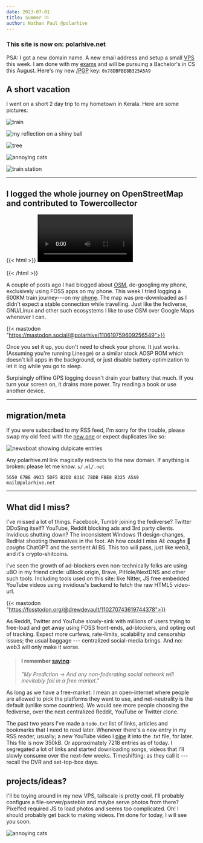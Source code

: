 ```yaml
---
date: 2023-07-01
title: Summer ⛅
author: Nathan Paul @polarhive
---
```

### This site is now on: polarhive.net

PSA: I got a new domain name. A new email address and setup a small
[VPS](https://x.polarhive.net) this week. I am done with my
[exams](/blog/big-break) and will be pursuing a Bachelor's in CS this
August. Here's my new [/PGP](/pgp) key: `0x78DBFBE8B325A5A9`

## A short vacation

I went on a short 2 day trip to my hometown in Kerala. Here are some pictures:

![train](train.jpg)

![my reflection on a shiny ball](ref.jpg)

![tree](tree.jpg)

![annoying cats](cats1.jpg)

![train station](station.jpg)

---
## I logged the whole journey on OpenStreetMap and contributed to Towercollector

{{< html >}}
<video width=50% autoplay> <source src="gps.mp4" type="video/mp4"></video>
<br>
<br>
{{< /html >}}


A couple of posts ago I had blogged about [OSM](/blog/openstreetmap/), de-googling
my phone, exclusively using FOSS apps on my phone. This week I tried logging a
600KM train journey---on my [phone](https://www.openstreetmap.org/user/polarhive/traces/8371848
). The map was pre-downloaded as I didn't expect a stable connection while travelling.
Just like the fediverse, GNU/Linux and other such ecosystems I like to use
OSM over Google Maps whenever I can.

{{< mastodon "https://mastodon.social/@polarhive/110619759609256549">}}

Once you set it up, you don't need to check your phone. It just works.
(Assuming you're running Lineage) or a similar stock AOSP ROM which
doesn't kill apps in the background, or just disable battery
optimization to let it log while you go to sleep.

Surpisingly offline GPS logging doesn't drain your battery that much. If you turn
your screen on, it drains more power. Try reading a book or use another device.

---
## migration/meta

If you were subscribed to my RSS feed, I'm sorry for the trouble, please
swap my old feed with the [new one](https://polarhive.net/rss) or expect
duplicates like so:

![newsboat showing dulpicate entries](newsboat.png)

Any polarhive.ml link magically redirects to the new domain. If anything is broken: please let me know.
`s/.ml/.net`

```
5650 67BE 4933 5DF5 B2DD 811C 78DB FBE8 B325 A5A9
mail@polarhive.net
```
---
## What did I miss?

I've missed a lot of things. Facebook, Tumblr joining the fediverse?
Twitter DDoSing itself? YouTube, Reddit blocking ads and 3rd party
clients. Invidious shutting down? The inconsistent Windows 11
design-changes, RedHat shooting themselves in the foot. Ah how could I
miss AI: *coughs* 🤡 *coughs* ChatGPT and the sentient AI BS. This too
will pass, just like web3, and it's crypto-shitcoins.

I've seen the growth of ad-blockers even non-technically folks are using
uBO in my friend circle: uBlock origin, Brave, PiHole/NextDNS and other
such tools. Including tools used on this site: like Nitter, JS free
embedded YouTube videos using invidious's backend to fetch the raw HTML5
video-url.

{{< mastodon "https://fosstodon.org/@drewdevault/110270743619744378">}}

As Reddit, Twitter and YouTube slowly-sink with millions of users trying
to free-load and get away using FOSS front-ends, ad-blockers, and opting
out of tracking. Expect more curfews, rate-limits, scalability and
censorship issues; the usual baggage --- centralized social-media
brings. And no: web3 will only make it worse.

> #### I remember [saying](/blog/fedi-first/#the-fediverse-is-an-actual-social-network):
> *"My Prediction -> And any non-federating social network will inevitably fail in a free market."*

As long as we have a free-market: I mean an open-internet where people
are allowed to pick the platforms they want to use, and net-neutrality
is the default (unlike some countries). We would see more people
choosing the fediverse, over the next centralized Reddit, YouTube or
Twitter clone.

The past two years I've made a `todo.txt` list of links, articles and
bookmarks that I need to read later. Whenever there's a new entry in my
RSS reader, usually; a new YouTube video I
[pipe](https://codeberg.org/polarhive/dots/src/commit/50cdaa4988c2e2764326898ca9952771ff72d75f/.config/newsboat/config#L12)
it into the .txt file, for later. This file is now 350kB. Or
approximately 7218 entries as of today. I segregated a lot of links and
started downloading songs, videos that I'll slowly consume over the
next-few weeks. Timeshifting: as they call it --- recall the DVR and
set-top-box days.

## projects/ideas?

I'll be toying around in my new VPS, tailscale is pretty cool. I'll
probably configure a file-server/pastebin and maybe serve photos from
there? Pixelfed required JS to load photos and seems too complicated.
Oh! I should probably get back to making videos. I'm done for today, I
will see you soon.

![annoying cats](cats.jpg)

